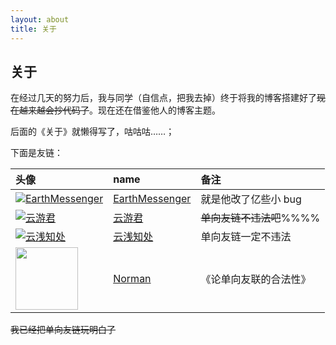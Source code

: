 ```yaml
---
layout: about
title: 关于
---
```


## 关于

在经过几天的努力后，我与同学（自信点，把我去掉）终于将我的博客搭建好了~~现在越来越会抄代码了~~。现在还在借鉴他人的博客主题。

后面的《关于》就懒得写了，咕咕咕……；

下面是友链：


|头像|name|备注|
|:--|:--|:--|
|[![EarthMessenger](https://avatars.githubusercontent.com/u/49364506?v=4&s=100)](earthmessenger.github.io)|[EarthMessenger](earthmessenger.github.io)|就是他改了亿些小 bug|
|[![云游君](https://avatars.githubusercontent.com/u/25154432?v=4&s=100)](https://www.yunyoujun.cn)                  |[云游君](https://www.yunyoujun.cn)                  |~~单向友链不违法吧~~%%%%|
|[![云浅知处](https://yunqian-qwq.github.io/images/avatar.png)](https://yunqian-qwq.github.io/)                    |[云浅知处](https://yunqian-qwq.github.io/)          |单向友链一定不违法|   
|[<img src="https://cdn.jsdelivr.net/gh/fat-old-eight/fat-old-eight.github.io@main/pic/favicon.ico" width=100xp>](https://zxt688.top/)|[Norman](https://zxt688.top/)|《论单向友联的合法性》|

~~我已经把单向友链玩明白了~~
